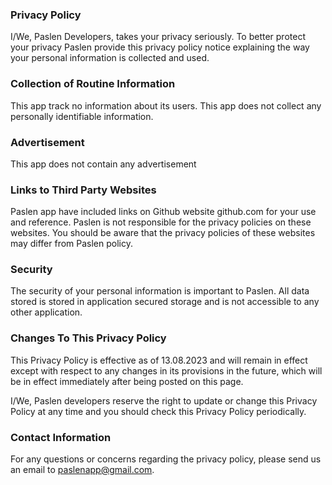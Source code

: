 
### Privacy Policy
I/We, Paslen Developers, takes your privacy seriously. To better protect your privacy Paslen provide this privacy policy notice explaining the way your personal information is collected and used.

### Collection of Routine Information
This app track no information about its users. This app does not collect any personally identifiable information.

### Advertisement
This app does not contain any advertisement

### Links to Third Party Websites
Paslen app have included links on Github website github.com for your use and reference. Paslen is not responsible for the privacy policies on these websites. You should be aware that the privacy policies of these websites may differ from Paslen policy.

### Security
The security of your personal information is important to Paslen. All data stored is stored in application secured storage and is not accessible to any other application.

### Changes To This Privacy Policy
This Privacy Policy is effective as of 13.08.2023 and will remain in effect except with respect to any changes in its provisions in the future, which will be in effect immediately after being posted on this page.

I/We, Paslen developers reserve the right to update or change this Privacy Policy at any time and you should check this Privacy Policy periodically.

### Contact Information
For any questions or concerns regarding the privacy policy, please send us an email to paslenapp@gmail.com.

